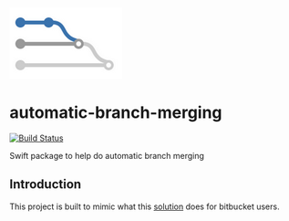 
<img src="automatic-branch-merging.png" width=198 height=125 alt="Automatic-Branch-Merging" />

# automatic-branch-merging

[![Build Status](https://travis-ci.com/shkhaliq/automatic-branch-merging.svg?branch=master)](https://travis-ci.com/shkhaliq/automatic-branch-merging)

Swift package to help do automatic branch merging


## Introduction

This project is built to mimic what this [solution](https://confluence.atlassian.com/bitbucketserver/automatic-branch-merging-776639993.html) does for bitbucket users.
